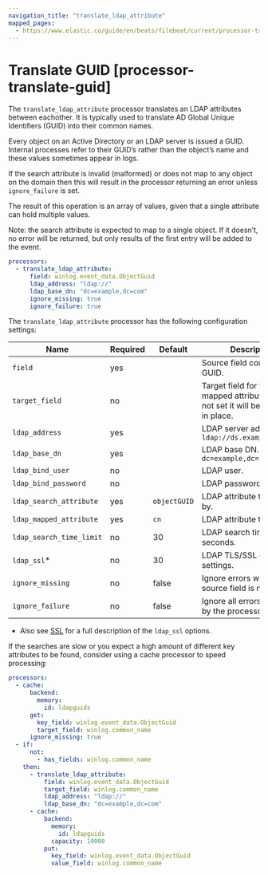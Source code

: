 ```yaml
---
navigation_title: "translate_ldap_attribute"
mapped_pages:
  - https://www.elastic.co/guide/en/beats/filebeat/current/processor-translate-guid.html
---
```


# Translate GUID [processor-translate-guid]


The `translate_ldap_attribute` processor translates an LDAP attributes between eachother. It is typically used to translate AD Global Unique Identifiers (GUID) into their common names.

Every object on an Active Directory or an LDAP server is issued a GUID. Internal processes refer to their GUID’s rather than the object’s name and these values sometimes appear in logs.

If the search attribute is invalid (malformed) or does not map to any object on the domain then this will result in the processor returning an error unless `ignore_failure` is set.

The result of this operation is an array of values, given that a single attribute can hold multiple values.

Note: the search attribute is expected to map to a single object. If it doesn’t, no error will be returned, but only results of the first entry will be added to the event.

```yaml
processors:
  - translate_ldap_attribute:
      field: winlog.event_data.ObjectGuid
      ldap_address: "ldap://"
      ldap_base_dn: "dc=example,dc=com"
      ignore_missing: true
      ignore_failure: true
```

The `translate_ldap_attribute` processor has the following configuration settings:

| Name | Required | Default | Description |
| --- | --- | --- | --- |
| `field` | yes |  | Source field containing a GUID. |
| `target_field` | no |  | Target field for the mapped attribute value. If not set it will be replaced in place. |
| `ldap_address` | yes |  | LDAP server address. eg: `ldap://ds.example.com:389` |
| `ldap_base_dn` | yes |  | LDAP base DN. eg: `dc=example,dc=com` |
| `ldap_bind_user` | no |  | LDAP user. |
| `ldap_bind_password` | no |  | LDAP password. |
| `ldap_search_attribute` | yes | `objectGUID` | LDAP attribute to search by. |
| `ldap_mapped_attribute` | yes | `cn` | LDAP attribute to map to. |
| `ldap_search_time_limit` | no | 30 | LDAP search time limit in seconds. |
| `ldap_ssl`* | no | 30 | LDAP TLS/SSL connection settings. |
| `ignore_missing` | no | false | Ignore errors when the source field is missing. |
| `ignore_failure` | no | false | Ignore all errors produced by the processor. |

* Also see [SSL](/reference/filebeat/configuration-ssl.md) for a full description of the `ldap_ssl` options.

If the searches are slow or you expect a high amount of different key attributes to be found, consider using a cache processor to speed processing:

```yaml
processors:
  - cache:
      backend:
        memory:
          id: ldapguids
      get:
        key_field: winlog.event_data.ObjectGuid
        target_field: winlog.common_name
      ignore_missing: true
  - if:
      not:
        - has_fields: winlog.common_name
    then:
      - translate_ldap_attribute:
          field: winlog.event_data.ObjectGuid
          target_field: winlog.common_name
          ldap_address: "ldap://"
          ldap_base_dn: "dc=example,dc=com"
      - cache:
          backend:
            memory:
              id: ldapguids
            capacity: 10000
          put:
            key_field: winlog.event_data.ObjectGuid
            value_field: winlog.common_name
```

